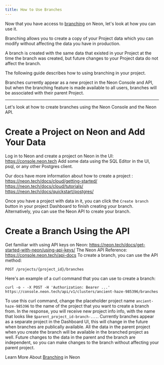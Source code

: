 ```yaml
---
title: How to Use Branches
---
```


Now that you have access to [branching](https://neon.tech/docs/conceptual-guides/branching.md) on Neon, let's look at how you can use it.

Branching allows you to create a copy of your Project data which you can modify without affecting the data you have in production.

A branch is created with the same data that existed in your Project at the time the branch was created, but future changes to your Project data do not affect the branch.

The following guide describes how to using branching in your project.

Branches currently appear as a new project in the Neon Console and API, but when the branching feature is made available to all users, branches will be associated with their parent Project.

---
Let's look at how to create branches using the Neon Console and the Neon API.

Create a Project on Neon and Add Your Data
===============
Log in to Neon and create a project on Neon in the UI: https://console.neon.tech
Add some data using the SQL Editor in the UI, psql, or any other Postgres client.

Our docs have more information about how to create a project :
https://neon.tech/docs/cloud/getting-started/
https://neon.tech/docs/cloud/tutorials/
https://neon.tech/docs/quickstart/postgres/

Once you have a project with data in it, you can click the `Create branch` button in your project Dashboard to finish creating your branch.
Alternatively, you can use the Neon API to create your branch.

Create a Branch Using the API
======================================
Get familiar with using API keys on Neon: https://neon.tech/docs/get-started-with-neon/using-api-keys/
The Neon API Reference: https://console.neon.tech/api-docs
To create a branch, you can use the API method:

	POST /projects/{project_id}/branches

Here's an example of a curl command that you can use to create a branch: 

```
curl -o - -X POST -H 'Authorization: Bearer ...' https://console.neon.tech/api/v1/clusters/ancient-haze-985396/branches
```

To use this curl command, change the placeholder project name `ancient-haze-985396` to the name of the project that you want to create a branch from.
In the response, you will receive new project info info, with the name that looks like
`$parent_project_id-branch-...`.
Currently branches appear as a separate project in the Dashboard UI, this will change in the future when branches are publically available.
All the data in the parent project when you create the branch will be available in the branched project as well.
Future changes to the data in the parent and the branch are independent, so you can make changes to the branch without affecting your parent project.

Learn More About [Branching](https://neon.tech/docs/conceptual-guides/branching.md) in Neon
